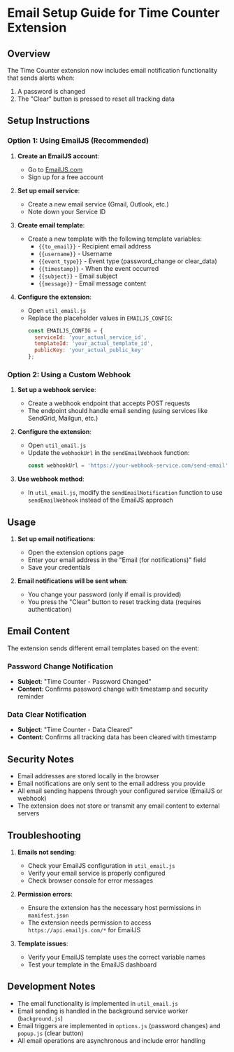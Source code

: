 # Email Setup Guide for Time Counter Extension

## Overview
The Time Counter extension now includes email notification functionality that sends alerts when:
1. A password is changed
2. The "Clear" button is pressed to reset all tracking data

## Setup Instructions

### Option 1: Using EmailJS (Recommended)

1. **Create an EmailJS account**:
   - Go to [EmailJS.com](https://www.emailjs.com/)
   - Sign up for a free account

2. **Set up email service**:
   - Create a new email service (Gmail, Outlook, etc.)
   - Note down your Service ID

3. **Create email template**:
   - Create a new template with the following template variables:
     - `{{to_email}}` - Recipient email address
     - `{{username}}` - Username
     - `{{event_type}}` - Event type (password_change or clear_data)
     - `{{timestamp}}` - When the event occurred
     - `{{subject}}` - Email subject
     - `{{message}}` - Email message content

4. **Configure the extension**:
   - Open `util_email.js`
   - Replace the placeholder values in `EMAILJS_CONFIG`:
     ```javascript
     const EMAILJS_CONFIG = {
       serviceId: 'your_actual_service_id',
       templateId: 'your_actual_template_id',
       publicKey: 'your_actual_public_key'
     };
     ```

### Option 2: Using a Custom Webhook

1. **Set up a webhook service**:
   - Create a webhook endpoint that accepts POST requests
   - The endpoint should handle email sending (using services like SendGrid, Mailgun, etc.)

2. **Configure the extension**:
   - Open `util_email.js`
   - Update the `webhookUrl` in the `sendEmailWebhook` function:
     ```javascript
     const webhookUrl = 'https://your-webhook-service.com/send-email';
     ```

3. **Use webhook method**:
   - In `util_email.js`, modify the `sendEmailNotification` function to use `sendEmailWebhook` instead of the EmailJS approach

## Usage

1. **Set up email notifications**:
   - Open the extension options page
   - Enter your email address in the "Email (for notifications)" field
   - Save your credentials

2. **Email notifications will be sent when**:
   - You change your password (only if email is provided)
   - You press the "Clear" button to reset tracking data (requires authentication)

## Email Content

The extension sends different email templates based on the event:

### Password Change Notification
- **Subject**: "Time Counter - Password Changed"
- **Content**: Confirms password change with timestamp and security reminder

### Data Clear Notification
- **Subject**: "Time Counter - Data Cleared"
- **Content**: Confirms all tracking data has been cleared with timestamp

## Security Notes

- Email addresses are stored locally in the browser
- Email notifications are only sent to the email address you provide
- All email sending happens through your configured service (EmailJS or webhook)
- The extension does not store or transmit any email content to external servers

## Troubleshooting

1. **Emails not sending**:
   - Check your EmailJS configuration in `util_email.js`
   - Verify your email service is properly configured
   - Check browser console for error messages

2. **Permission errors**:
   - Ensure the extension has the necessary host permissions in `manifest.json`
   - The extension needs permission to access `https://api.emailjs.com/*` for EmailJS

3. **Template issues**:
   - Verify your EmailJS template uses the correct variable names
   - Test your template in the EmailJS dashboard

## Development Notes

- The email functionality is implemented in `util_email.js`
- Email sending is handled in the background service worker (`background.js`)
- Email triggers are implemented in `options.js` (password changes) and `popup.js` (clear button)
- All email operations are asynchronous and include error handling
